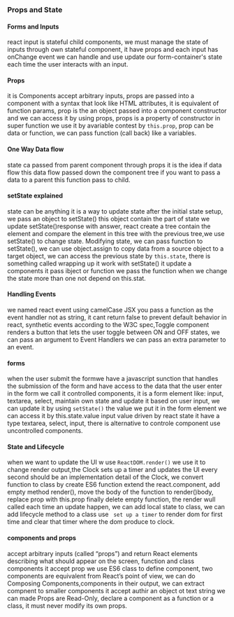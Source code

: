 ### Props and State
#### Forms and Inputs
react input is stateful child components, we must manage the state of inputs through own stateful component, it have props and each input has onChange event we can handle and use update our form-container's state each time the user interacts with an input.
#### Props
it is Components accept arbitrary inputs, props are passed into a component with a syntax that look like HTML attributes, it is equivalent of function params, prop is the an object passed into a component constructor and we can access it by using props, props is a property of constructor in super function we use it by avariable contest by `this.prop`, prop can be data or function, we can pass function (call back) like a variables.
#### One Way Data flow
state ca passed from parent component through props it is the idea if data flow this data flow passed down the component tree if you want to pass a data to a parent this function pass to child.
#### setState explained
state can be anything it is a way to update state after the initial state setup, we pass an object to setState() this object contain the part of state we update setState()response with answer, react create a tree contain the element and compare the element in this tree with the previous tree,we use setState() to change state. Modifying state, we can pass function to setState(), we can use object.assign to copy data from a source object to a target object, we can access the previous state by `this.state`, there is something called wrapping up it work with setState() it update a components it pass ibject or function we pass the function when we change the state more than one not depend on this.stat.
#### Handling Events 
we named react event using camelCase JSX you pass a function as the event handler not as string, it cant return false to prevent default behavior in react, synthetic events according to the W3C spec,Toggle component renders a button that lets the user toggle between ON and OFF states, we can pass an argument to Event Handlers we can pass an extra parameter to an event.
#### forms
when the user submit the formwe have a javascript sunction that handles the submission of the form and have access to the data that the user enter in the form we call it controlled components, it is a form element like: input, textarea, select, maintain own state and update it based on user input, we can update it by using `setState()` the value we put it in the form element we can access it by this.state.value input value driven by react state it have a type textarea, select, input, there is alternative to controle component use  uncontrolled components.
#### State and Lifecycle
when we want to update  the UI w use `ReactDOM.render()` we use it to change render output,the Clock sets up a timer and updates the UI every second should be an implementation detail of the Clock, we convert function to class by create ES6 function extend the react.component, add empty method render(), move the body of the function to render()body, replace prop with this.prop finally delete empty function, the render wull called each time an update happen, we can add local state to class, we can add lifecycle method to a class use ` set up a timer` to render dom for first time and clear that timer where the dom produce to clock.
#### components and props
accept arbitrary inputs (called “props”) and return React elements describing what should appear on the screen, function and class components it accept prop we use ES6 class to define component, two components are equivalent from React’s point of view, we can do Composing Components,components in their output, we can extract compnent to smaller components it accept authir an object ot text string we can made Props are Read-Only, declare a component as a function or a class, it must never modify its own props.

